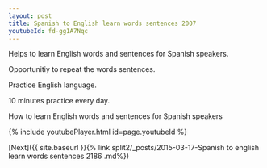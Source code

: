 ```yaml
---
layout: post
title: Spanish to English learn words sentences 2007 
youtubeId: fd-gg1A7Nqc
---
```

 
 
Helps to learn English words and sentences for Spanish speakers.

Opportunitiy to repeat the words sentences. 

Practice English language. 
 
10 minutes practice every day. 
 
How to learn English words and sentences for Spanish speakers 
 
{% include youtubePlayer.html id=page.youtubeId %}
 
 
[Next]({{ site.baseurl }}{% link  split2/_posts/2015-03-17-Spanish to english learn words sentences 2186 .md%})
 
